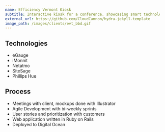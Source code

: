 ```yaml
---
name: Efficiency Vermont Kiosk
subtitle: Interactive kiosk for a conference, showcasing smart technologies used by Efficiency Vermont.
external_url: https://github.com/CloudCannon/hydra-jekyll-template
image_path: /images/clients/evt_bbd.gif
---
```


## Technologies

* eGauge
* iMonnit
* Netatmo
* SiteSage
* Phillips Hue

## Process

* Meetings with client, mockups done with Illustrator
* Agile Development with bi-weekly sprints
* User stories and prioritization with customers
* Web application written in Ruby on Rails
* Deployed to Digital Ocean